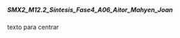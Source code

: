 ##### SMX2_M12.2_Síntesis_Fase4_A06_Aitor_Mahyen_Joan

<div align="Actividad 6 Redes">texto para centrar
